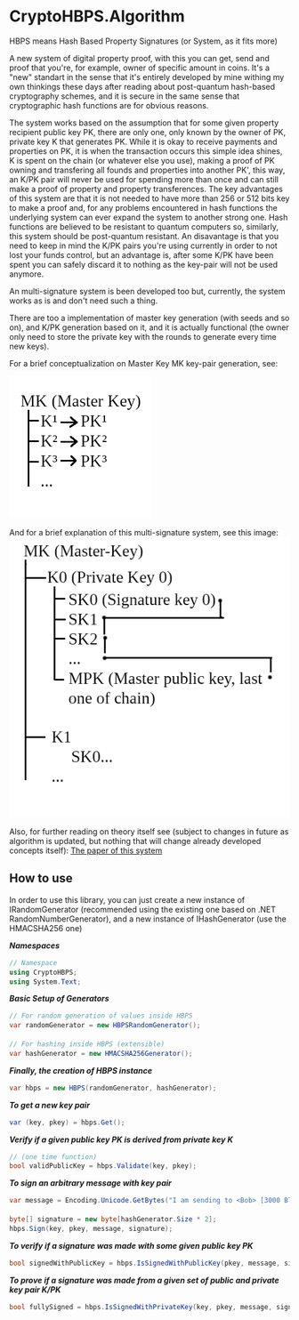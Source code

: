 # CryptoHBPS.Algorithm

HBPS means Hash Based Property Signatures (or System, as it fits more)

A new system of digital property proof, with this you can get, send and proof that you're, for example, owner of specific amount in coins. It's a "new" standart in the sense that it's entirely developed by mine withing my own thinkings these days after reading about post-quantum hash-based cryptography schemes, and it is secure in the same sense that cryptographic hash functions are for obvious reasons.

The system works based on the assumption that for some given property recipient public key PK, there are only one, only known by the owner of PK, private key K that generates PK. While it is okay to receive payments and properties on PK, it is when the transaction occurs this simple idea shines, K is spent on the chain (or whatever else you use), making a proof of PK owning and transfering all founds and properties into another PK', this way, an K/PK pair will never be used for spending more than once and can still make a proof of property and property transferences. The key advantages of this system are that it is not needed to have more than 256 or 512 bits key to make a proof and, for any problems encountered in hash functions the underlying system can ever expand the system to another strong one. Hash functions are believed to be resistant to quantum computers so, similarly, this system should be post-quantum resistant.
An disavantage is that you need to keep in mind the K/PK pairs you're using currently in order to not lost your funds control, but an advantage is, after some K/PK have been spent you can safely discard it to nothing as the key-pair will not be used anymore.

An multi-signature system is been developed too but, currently, the system works as is and don't need such a thing.

There are too a implementation of master key generation (with seeds and so on), and K/PK generation based on it, and it is actually functional (the owner only need to store the private key with the rounds to generate every time new keys).

For a brief conceptualization on Master Key MK key-pair generation, see:

![Master Key -> Key -> Public Key generation scheme](./MK-KeyPairGeneration-md.png)

And for a brief explanation of this multi-signature system, see this image:
![Master Private/Master Public Key multi-signature scheme](./FHBMS-md.png)

Also, for further reading on theory itself see (subject to changes in future as algorithm is updated, but nothing that will change already developed concepts itself):
[The paper of this system](./HBPS.pdf)

## How to use

In order to use this library, you can just create a new instance of IRandomGenerator (recommended using the existing one based on .NET RandomNumberGenerator), and a new instance of IHashGenerator (use the HMACSHA256 one)

***Namespaces***
```csharp
// Namespace
using CryptoHBPS;
using System.Text;
```
***Basic Setup of Generators***
```csharp
// For random generation of values inside HBPS
var randomGenerator = new HBPSRandomGenerator();

// For hashing inside HBPS (extensible)
var hashGenerator = new HMACSHA256Generator();
```

***Finally, the creation of HBPS instance***
```csharp
var hbps = new HBPS(randomGenerator, hashGenerator);
```

***To get a new key pair***
```csharp
var (key, pkey) = hbps.Get();
```

***Verify if a given public key PK is derived from private key K***
```csharp
// (one time function)
bool validPublicKey = hbps.Validate(key, pkey);
```

***To sign an arbitrary message with key pair***
```csharp
var message = Encoding.Unicode.GetBytes("I am sending to <Bob> [3000 BTC]");

byte[] signature = new byte[hashGenerator.Size * 2];
hbps.Sign(key, pkey, message, signature);
```

***To verify if a signature was made with some given public key PK***
```csharp
bool signedWithPublicKey = hbps.IsSignedWithPublicKey(pkey, message, signature);
```

***To prove if a signature was made from a given set of public and private key pair K/PK***
```csharp
bool fullySigned = hbps.IsSignedWithPrivateKey(key, pkey, message, signature);
```

